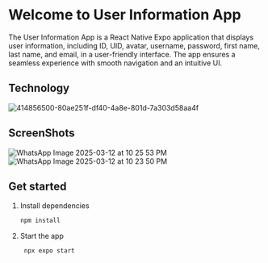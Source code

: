 # Welcome to User Information App 

The User Information App is a React Native Expo application that displays user information, including ID, UID, avatar, username, password, first name, last name, and email, in a user-friendly interface. The app ensures a seamless experience with smooth navigation and an intuitive UI.

## Technology 

![414856500-80ae251f-df40-4a8e-801d-7a303d58aa4f](https://github.com/user-attachments/assets/0f3beed3-77c7-48fa-8587-e3f53af25a22)

## ScreenShots

![WhatsApp Image 2025-03-12 at 10 25 53 PM](https://github.com/user-attachments/assets/3af48897-c09e-4a98-9705-780fe665b6c3)
![WhatsApp Image 2025-03-12 at 10 23 50 PM](https://github.com/user-attachments/assets/e71eb410-3e24-4aa7-a277-fea3ab435feb)

## Get started

1. Install dependencies

   ```bash
   npm install
   ```

2. Start the app

   ```bash
    npx expo start
   ```

